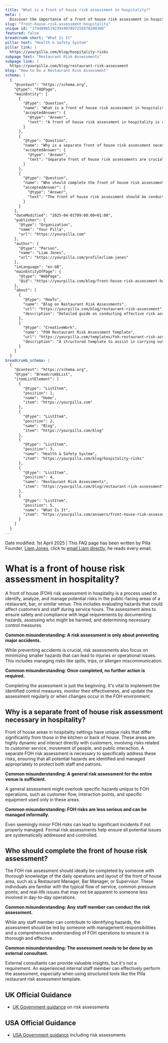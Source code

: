 ```yaml
---
title: "What is a front of house risk assessment in hospitality?"
meta: |
  Discover the importance of a front of house risk assessment in hospitality, focusing on safety and compliance in customer-facing areas.
slug: "front-house-risk-assessment-hospitality"
unique id: "1744896519239x907897255878200300"
featured: false
breadcrumb short: "What Is It"
pillar text: "Health & Safety System"
pillar link: |
  https://yourpilla.com/blog/hospitality-risks
subpage text: "Restaurant Risk Assessments"
subpage link: |
  https://yourpilla.com/blog/restaurant-risk-assessment
blog: "How to Do a Restaurant Risk Assessment"
schema: |
  {
    "@context": "https://schema.org",
    "@type": "FAQPage",
    "mainEntity": [
      {
        "@type": "Question",
        "name": "What is a front of house risk assessment in hospitality?",
        "acceptedAnswer": {
          "@type": "Answer",
          "text": "A front of house risk assessment in hospitality is a thorough process to identify, evaluate, and address potential hazards in public-facing areas of venues like restaurants or bars. It aims to enhance safety for both staff and customers by identifying hazards, analyzing who might be affected, and implementing necessary controls. This assessment is not only about avoiding major incidents but also about minimizing smaller hazards, like spillages or allergens, which could cause injuries or operational issues."
        }
      },
      {
        "@type": "Question",
        "name": "Why is a separate front of house risk assessment necessary in hospitality?",
        "acceptedAnswer": {
          "@type": "Answer",
          "text": "Separate front of house risk assessments are crucial in hospitality to address unique risks that differ from those in kitchen or back of house areas. These public-facing areas involve interactions with customers and are dynamic, requiring targeted risk management strategies to protect both staff and patrons effectively."
        }
      },
      {
        "@type": "Question",
        "name": "Who should complete the front of house risk assessment?",
        "acceptedAnswer": {
          "@type": "Answer",
          "text": "The front of house risk assessment should be conducted by someone with detailed knowledge of the venue's front of house operations. This is ideally a Restaurant Manager, Bar Manager, or Supervisor who understands the daily service flow, common issues, and the layout of the area. While external consultants can add value, this role can be effectively filled by an experienced internal staff member."
        }
      }
    ],
    "dateModified": "2025-04-01T09:00:00+01:00",
    "publisher": {
      "@type": "Organization",
      "name": "Your Pilla",
      "url": "https://yourpilla.com"
    },
    "author": {
      "@type": "Person",
      "name": "Liam Jones",
      "url": "https://yourpilla.com/profile/liam-jones"
    },
    "inLanguage": "en-GB",
    "mainEntityOfPage": {
      "@type": "WebPage",
      "@id": "https://yourpilla.com/blog/front-house-risk-assessment-hospitality"
    },
    "about": [
      {
        "@type": "HowTo",
        "name": "Blog on Restaurant Risk Assessments",
        "url": "https://yourpilla.com/blog/restaurant-risk-assessment",
        "description": "Detailed guide on conducting effective risk assessments in restaurant settings, highlighting importance of customized evaluations for front of house areas."
      },
      {
        "@type": "CreativeWork",
        "name": "FOH Restaurant Risk Assessment Template",
        "url": "https://yourpilla.com/templates/foh-restaurant-risk-assessment",
        "description": "A structured template to assist in carrying out comprehensive risk assessments specifically for front of house operations in hospitality environments."
      }
    ]
  }
breadcrumb_schema: |
  {
    "@context": "https://schema.org",
    "@type": "BreadcrumbList",
    "itemListElement": [
      {
        "@type": "ListItem",
        "position": 1,
        "name": "Home",
        "item": "https://yourpilla.com"
      },
      {
        "@type": "ListItem",
        "position": 2,
        "name": "Blog",
        "item": "https://yourpilla.com/blog"
      },
      {
        "@type": "ListItem",
        "position": 3,
        "name": "Health & Safety System",
        "item": "https://yourpilla.com/blog/hospitality-risks"
      },
      {
        "@type": "ListItem",
        "position": 4,
        "name": "Restaurant Risk Assessments",
        "item": "https://yourpilla.com/blog/restaurant-risk-assessment"
      },
      {
        "@type": "ListItem",
        "position": 5,
        "name": "What Is It",
        "item": "https://yourpilla.com/answers/front-house-risk-assessment-hospitality"
      }
    ]
  }
---
```


Date modified: 1st April 2025 | This FAQ page has been written by Pilla Founder, [Liam Jones](https://yourpilla.com/profile/liam-jones), click to [email Liam directly](https://mailto:liam@yourpilla.com), he reads every email.

# What is a front of house risk assessment in hospitality?

A front of house (FOH) risk assessment in hospitality is a process used to identify, analyze, and manage potential risks in the public-facing areas of a restaurant, bar, or similar venue. This includes evaluating hazards that could affect customers and staff during service hours. The assessment aims to ensure safety and compliance with legal requirements by documenting hazards, assessing who might be harmed, and determining necessary control measures.

**Common misunderstanding: A risk assessment is only about preventing major accidents.**

While preventing accidents is crucial, risk assessments also focus on minimizing smaller hazards that can lead to injuries or operational issues. This includes managing risks like spills, trips, or allergen miscommunication.

**Common misunderstanding: Once completed, no further action is required.**

Completing the assessment is just the beginning. It's vital to implement the identified control measures, monitor their effectiveness, and update the assessment regularly or when changes occur in the FOH environment.

## Why is a separate front of house risk assessment necessary in hospitality?

Front of house areas in hospitality settings have unique risks that differ significantly from those in the kitchen or back of house. These areas are highly dynamic and interact directly with customers, involving risks related to customer service, movement of people, and public interaction. A separate FOH risk assessment is necessary to specifically address these risks, ensuring that all potential hazards are identified and managed appropriately to protect both staff and patrons.

**Common misunderstanding: A general risk assessment for the entire venue is sufficient.**

A general assessment might overlook specific hazards unique to FOH operations, such as customer flow, interaction points, and specific equipment used only in these areas.

**Common misunderstanding: FOH risks are less serious and can be managed informally.**

Even seemingly minor FOH risks can lead to significant incidents if not properly managed. Formal risk assessments help ensure all potential issues are systematically addressed and controlled.

## Who should complete the front of house risk assessment?

The FOH risk assessment should ideally be completed by someone with thorough knowledge of the daily operations and layout of the front of house area, such as a Restaurant Manager, Bar Manager, or Supervisor. These individuals are familiar with the typical flow of service, common pressure points, and real-life issues that may not be apparent to someone less involved in day-to-day operations.

**Common misunderstanding: Any staff member can conduct the risk assessment.**

While any staff member can contribute to identifying hazards, the assessment should be led by someone with management responsibilities and a comprehensive understanding of FOH operations to ensure it is thorough and effective.

**Common misunderstanding: The assessment needs to be done by an external consultant.**

External consultants can provide valuable insights, but it's not a requirement. An experienced internal staff member can effectively perform the assessment, especially when using structured tools like the Pilla restaurant risk assessment template.

## UK Official Guidance

-   [UK Government guidance](https://www.hse.gov.uk/catering/risk.htm) on risk assessments

## USA Official Guidance

-   [USA Government guidance](https://www.fda.gov/regulatory-information/search-fda-guidance-documents/draft-guidance-industry-hazard-analysis-and-risk-based-preventive-controls-human-food) including risk assessments